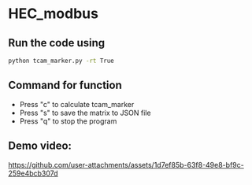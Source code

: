 # HEC_modbus

## Run the code using
```bash
python tcam_marker.py -rt True
```

## Command for function
- Press "c" to calculate tcam_marker
- Press "s" to save the matrix to JSON file
- Press "q" to stop the program

## Demo video:

https://github.com/user-attachments/assets/1d7ef85b-63f8-49e8-bf9c-259e4bcb307d
